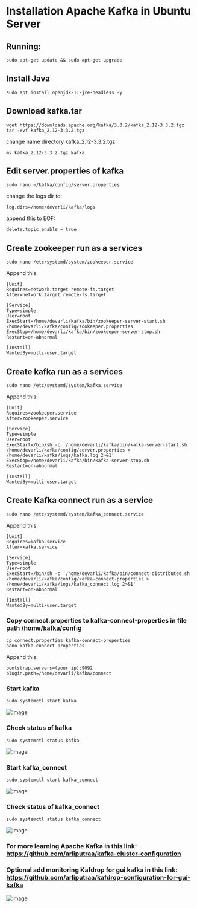 # Installation Apache Kafka in Ubuntu Server

## Running:

    sudo apt-get update && sudo apt-get upgrade
    
## Install Java

    sudo apt install openjdk-11-jre-headless -y

## Download kafka.tar

    wget https://downloads.apache.org/kafka/3.3.2/kafka_2.12-3.3.2.tgz
    tar -xvf kafka_2.12-3.3.2.tgz
    
 change name directory kafka_2.12-3.3.2.tgz
   
    mv kafka_2.12-3.3.2.tgz kafka
    
## Edit server.properties of kafka

    sudo nano ~/kafka/config/server.properties
    
change the logs dir to:

    log.dirs=/home/devarli/kafka/logs
    
append this to EOF:

    delete.topic.enable = true

## Create zookeeper run as a services

    sudo nano /etc/systemd/system/zookeeper.service
    
 Append this:
  
    [Unit]
    Requires=network.target remote-fs.target
    After=network.target remote-fs.target
    
    [Service]
    Type=simple
    User=root
    ExecStart=/home/devarli/kafka/bin/zookeeper-server-start.sh /home/devarli/kafka/config/zookeeper.properties
    ExecStop=/home/devarli/kafka/bin/zookeeper-server-stop.sh
    Restart=on-abnormal
    
    [Install]
    WantedBy=multi-user.target
    
## Create kafka run as a services

    sudo nano /etc/systemd/system/kafka.service
    
Append this:

    [Unit]
    Requires=zookeeper.service
    After=zookeeper.service
    
    [Service]
    Type=simple
    User=root
    ExecStart=/bin/sh -c '/home/devarli/kafka/bin/kafka-server-start.sh /home/devarli/kafka/config/server.properties > /home/devarli/kafka/logs/kafka.log 2>&1'
    ExecStop=/home/devarli/kafka/bin/kafka-server-stop.sh
    Restart=on-abnormal
    
    [Install]
    WantedBy=multi-user.target

## Create Kafka connect run as a service

    sudo nano /etc/systemd/system/kafka_connect.service
    
Append this:

    [Unit]
    Requires=kafka.service
    After=kafka.service
    
    [Service]
    Type=simple
    User=root
    ExecStart=/bin/sh -c '/home/devarli/kafka/bin/connect-distributed.sh /home/devarli/kafka/config/kafka-connect-properties > /home/devarli/kafka/logs/kafka_connect.log 2>&1'
    Restart=on-abnormal
    
    [Install]
    WantedBy=multi-user.target

### Copy connect.properties to kafka-connect-properties in file path /home/kafka/config

    cp connect.properties kafka-connect-properties
    nano kafka-connect-properties

Append this:

    bootstrap.servers=(your ip):9092
    plugin.path=/home/devarli/kafka/connect
    
### Start kafka 

    sudo systemctl start kafka

![image](https://github.com/arliputraa/apache-kafka-instalation/assets/110078907/229f3422-c48a-4218-a62c-a1831de838e0)
    
### Check status of kafka

    sudo systemctl status kafka
    
![image](https://github.com/arliputraa/apache-kafka-instalation/assets/110078907/9fea027e-96d2-4fc2-a802-58b4ff0e1638)

### Start kafka_connect

    sudo systemctl start kafka_connect

![image](https://github.com/arliputraa/apache-kafka-instalation/assets/110078907/6fb6ebfa-23fa-472f-ba14-1f9c6c37d50f)

### Check status of kafka_connect

    sudo systemctl status kafka_connect

![image](https://github.com/arliputraa/apache-kafka-instalation/assets/110078907/aca7b588-81e0-48c2-b3c5-a5704cee8c6f)

### For more learning Apache Kafka in this link: https://github.com/arliputraa/kafka-cluster-configuration

### Optional add monitoring Kafdrop for gui kafka in this link: https://github.com/arliputraa/kafdrop-configuration-for-gui-kafka

![image](https://github.com/arliputraa/apache-kafka-instalation/assets/110078907/cd500506-c2f2-4b9a-936a-0dfccd9bdcea)




    
